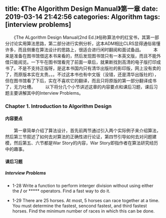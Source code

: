 title: 《The Algorithm Design Manual》第一章
date: 2019-03-14 21:42:56
categories: Algorithm
tags: [interview problems]
---

　　《The ALgorithm Design Manual(2nd Ed.)》俗称算法中的红宝书，其第一部分讨论实用算法思路，第二部分进行实例分析，这本ADM相比CLRS显得通俗易懂许多，而且侧重在算法设计的思路上，很适合进行闲时翻阅和面试备战。
　　本来是准备在图书馆借这本书来看的，然后发现图书馆只有一本英文版，而且不能外借只能阅览。一下午在图书馆看完了前面一章后，就果断找到高清的电子版打印成书了。不是不支持正版呀，是这本书国内只有清华出版社的影印版，网上没有卖的了，而原版本实在太贵。。。不过这本书也有中文版（没错，还是清华出版社的），但在图书馆看了下后，实在不喜欢它的翻译，而且只将原版的第一部分翻译成书了，无力吐槽。
　　以下将分几个小节讲述这章的内容要点和课后习题，课后习题主要讲解其中的Interview Problems。

<!--more-->

### Chapter 1. Introduction to Algorithm Design

#### 内容要点
　　第一章简单介绍了算法设计，首先前两节通过引入两个实际例子来介绍算法，然后第三节叙述了如何去对算法的正确性进行论证，第四节引导如何去对问题建模，然后第五、六节都是War Story的内容，War Story即指作者在算法研究经历中的趣事。

#### 课后习题
##### Interview Problems
+ 1-28 Write a function to perform interger division without using either the **/** or ***** operators. Find a fast way to do it.

+ 1-29 There are 25 horses. At most, 5 horses can race together at a time. You must determine the fastest, sencond fastest, and third fastest horses. Find the minimum number of races in which this can be done.


